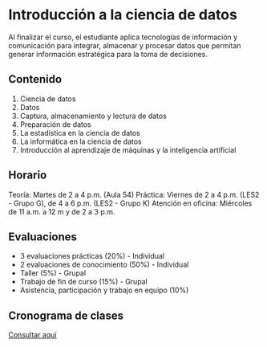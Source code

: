 # Introducción a la ciencia de datos

Al finalizar el curso, el estudiante aplica tecnologías de información y comunicación para integrar, almacenar y procesar datos que permitan generar información estratégica para la toma de decisiones.

## Contenido

1. Ciencia de datos
2. Datos
3. Captura, almacenamiento y lectura de datos
4. Preparación de datos
5. La estadística en la ciencia de datos
6. La informática en la ciencia de datos
7. Introducción al aprendizaje de máquinas y la inteligencia artificial

## Horario

Teoría: Martes de 2 a 4 p.m. (Aula 54)
Práctica: Viernes de 2 a 4 p.m. (LES2 - Grupo G), de 4 a 6 p.m. (LES2 - Grupo K)
Atención en oficina: Miércoles de 11 a.m. a 12 m y de 2 a 3 p.m.

## Evaluaciones

- 3 evaluaciones prácticas (20%) - Individual
- 2 evaluaciones de conocimiento (50%) - Individual
- Taller (5%) - Grupal
- Trabajo de fin de curso (15%) - Grupal
- Asistencia, participación y trabajo en equipo (10%)

## Cronograma de clases

[Consultar aquí](https://docs.google.com/spreadsheets/d/1vbF67lwjUmPBLysCmGdTfWio53FITWNiWmFqSwQ3RzU/edit?usp=sharing)
